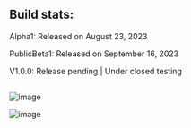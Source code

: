 ## Build stats:

Alpha1: Released on August 23, 2023

PublicBeta1: Released on September 16, 2023

V1.0.0: Release pending | Under closed testing

##

![image](https://github.com/R5-3600/FlappyTux-LinuxDownloads/assets/21669120/794173db-0c47-4470-992a-c26ec5168c51)

![image](https://github.com/R5-3600/FlappyTux-LinuxDownloads/assets/21669120/cf48ee16-06b9-4122-90cb-c088b072a896)


